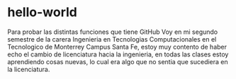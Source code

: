 # hello-world
Para probar las distintas funciones que tiene GitHub
Voy en mi segundo semestre de la carera Ingenieria en Tecnologias Computacionales en el Tecnologico de Monterrey Campus Santa Fe, estoy muy contento de haber echo el cambio de licenciatura hacia la ingenieria, en todas las clases estoy aprendiendo cosas nuevas, lo cual era algo que no sentia que sucediera en la licenciatura.
